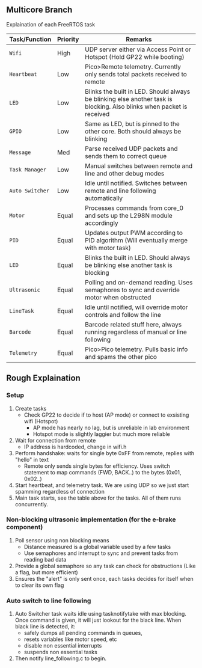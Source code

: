 ## Multicore Branch

Explaination of each FreeRTOS task

| **Task/Function**   | **Priority** | **Remarks**                                                                                          |
|---------------------|--------------|----------------------------------------------------------------------------------------------------------|
| `Wifi`              | High         | UDP server either via Access Point or Hotspot (Hold GP22 while booting)                                       |
| `Heartbeat`         | Low          | Pico>Remote telemetry. Currently only sends total packets received to remote    |
| `LED`               | Low          | Blinks the built in LED. Should always be blinking else another task is blocking. Also blinks when packet is received    |
| `GPIO`              | Low          | Same as LED, but is pinned to the other core. Both should always be blinking    |
| `Message`           | Med          | Parse received UDP packets and sends them to correct queue |
| `Task Manager`      | Low          | Manual switches between remote and line and other debug modes|
| `Auto Switcher`     | Low          | Idle until notified. Switches between remote and line following automatically   |
| `Motor`             | Equal        | Processes commands from core_0 and sets up the L298N module accordingly  |
| `PID`               | Equal        | Updates output PWM according to PID algorithm (Will eventually merge with motor task)|
| `LED`               | Equal        | Blinks the built in LED. Should always be blinking else another task is blocking    |
| `Ultrasonic`        | Equal        | Polling and on-demand reading. Uses semaphores to sync and override motor when obstructed    |
| `LineTask`          | Equal        | Idle until notified, will override motor controls and follow the line    |
| `Barcode`           | Equal        | Barcode related stuff here, always running regardless of manual or line following    |
| `Telemetry`         | Equal        | Pico>Pico telemetry. Pulls basic info and spams the other pico    |

## Rough Explaination

### **Setup**
1. Create tasks
    - Check GP22 to decide if to host (AP mode) or connect to exsisting wifi (Hotspot)
        - AP mode has nearly no lag, but is unreliable in lab environment
        - Hotspot mode is slightly laggier but much more reliable
2. Wait for connection from remote
    - IP address is hardcoded, change in wifi.h
3. Perform handshake: waits for single byte 0xFF from remote, replies with "hello" in text
    - Remote only sends single bytes for efficiency. Uses switch statement to map commands (FWD, BACK..) to the bytes (0x01, 0x02..)
4. Start heartbeat, and telemetry task. We are using UDP so we just start spamming regardless of connection
5. Main task starts, see the table above for the tasks. All of them runs concurrently.

### **Non-blocking ultrasonic implementation (for the e-brake component)**
1. Poll sensor using non blocking means
    - Distance measured is a global variable used by a few tasks
    - Use semaphores and interrupt to sync and prevent tasks from reading bad data
2. Provide a global semaphore so any task can check for obstructions (Like a flag, but more efficient)
3. Ensures the "alert" is only sent once, each tasks decides for itself when to clear its own flag

### **Auto switch to line following**
1. Auto Switcher task waits idle using tasknotifytake with max blocking. Once command is given, it will just lookout for the black line.
 When black line is detected, it:
    - safely dumps all pending commands in queues, 
    - resets variables like motor speed, etc
    - disable non essential interrupts
    - suspends non essential tasks
3. Then notify line_following.c to begin.



